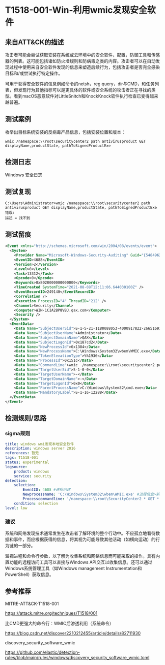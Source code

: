 # T1518-001-Win-利用wmic发现安全软件

## 来自ATT&CK的描述

攻击者可能会尝试获取安装在系统或云环境中的安全软件，配置，防御工具和传感器的列表。这可能包括诸如防火墙规则和防病毒之类的内容。攻击者可以在自动发现过程中使用来自安全软件发现的信息来塑造后续行为，包括攻击者是否完全感染目标和/或尝试执行特定操作。

可用于获得安全软件的信息例如命令的netsh，reg query，dir与CMD，和任务列表，但发现行为其他指标可以是更具体的软件或安全系统的攻击者正在寻找的类型。看到macOS恶意软件对LittleSnitch和KnockKnock软件执行检查已变得越来越普遍。

## 测试案例

枚举出目标系统安装的反病毒产品信息，包括安装位置和版本：

```wmic
wmic /namespace:\\root\securitycenter2 path antivirusproduct GET displayName,productState, pathToSignedProductExe
```

## 检测日志

Windows 安全日志

## 测试复现

```dos
C:\Users\Administrator>wmic /namespace:\\root\securitycenter2 path antivirusproduct GET displayName,productState, pathToSignedProductExe
错误:
描述 = 找不到
```

## 测试留痕

```xml
<Event xmlns="http://schemas.microsoft.com/win/2004/08/events/event">
  <System>
    <Provider Name="Microsoft-Windows-Security-Auditing" Guid="{54849625-5478-4994-A5BA-3E3B0328C30D}" />
    <EventID>4688</EventID>
    <Version>2</Version>
    <Level>0</Level>
    <Task>13312</Task>
    <Opcode>0</Opcode>
    <Keywords>0x8020000000000000</Keywords>
    <TimeCreated SystemTime="2021-08-08T12:11:06.644030100Z" />
    <EventRecordID>249140</EventRecordID>
    <Correlation />
    <Execution ProcessID="4" ThreadID="212" />
    <Channel>Security</Channel>
    <Computer>WIN-1CIA2BP8VBJ.qax.com</Computer>
    <Security />
  </System>
  <EventData>
    <Data Name="SubjectUserSid">S-1-5-21-1180088053-4000917822-266516913-500</Data>
    <Data Name="SubjectUserName">Administrator</Data>
    <Data Name="SubjectDomainName">QAX</Data>
    <Data Name="SubjectLogonId">0x187cd2</Data>
    <Data Name="NewProcessId">0x1384</Data>
    <Data Name="NewProcessName">C:\Windows\System32\wbem\WMIC.exe</Data>
    <Data Name="TokenElevationType">%%1936</Data>
    <Data Name="ProcessId">0x151c</Data>
    <Data Name="CommandLine">wmic  /namespace:\\root\securitycenter2 path antivirusproduct GET displayName,productState, pathToSignedProductExe</Data>
    <Data Name="TargetUserSid">S-1-0-0</Data>
    <Data Name="TargetUserName">-</Data>
    <Data Name="TargetDomainName">-</Data>
    <Data Name="TargetLogonId">0x0</Data>
    <Data Name="ParentProcessName">C:\Windows\System32\cmd.exe</Data>
    <Data Name="MandatoryLabel">S-1-16-12288</Data>
  </EventData>
</Event>
```

## 检测规则/思路

### sigma规则

```yml
title: windows wmi发现本地安全软件
description: windows server 2016
references: 暂无
tags: T1518-001
status: experimental
logsource:
    product: windows
    service: security
detection:
    selection:
        EventID: 4688 #进程创建
        Newprocessname: 'C:\Windows\System32\wbem\WMIC.exe' #进程信息>新进程名称
        Processcommandline: '/namespace:\\root\SecurityCenter2 * GET *'  #进程信息>进程命令行
    condition: selection
level: low
```

### 建议

系统和网络发现技术通常发生在攻击者了解环境的整个行动中。不应孤立地看待数据和事件，而应根据获得的信息，将其视为可能导致其他活动（如横向运动）的行为链的一部分。

监视进程和命令行参数，以了解为收集系统和网络信息而可能采取的操作。具有内置功能的远程访问工具可以直接与Windows API交互以收集信息。还可以通过Windows系统管理工具（如Windows management Instrumentation和PowerShell）获取信息。

## 参考推荐

MITRE-ATT&CK-T1518-001

<https://attack.mitre.org/techniques/T1518/001>

比CMD更强大的命令行：WMIC后渗透利用（系统命令）

<https://blog.csdn.net/discover2210212455/article/details/82711930>

discovery_security_software_wmic

<https://github.com/elastic/detection-rules/blob/main/rules/windows/discovery_security_software_wmic.toml>